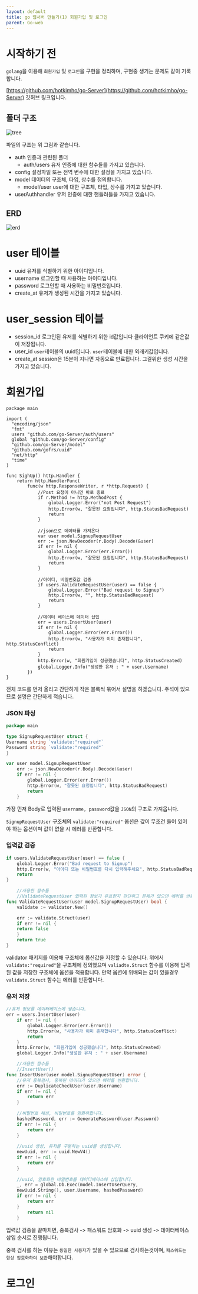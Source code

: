 ```yaml
---
layout: default
title: go 웹서버 만들기(1) 회원가입 및 로그인
parent: Go-web
---
```

# 시작하기 전
`golang`을 이용해 `회원가입` 및 `로그인`을 구현을 정리하며, 구현중 생기는
문제도 같이 기록합니다.

[https://github.com/hotkimho/go-Server](https://github.com/hotkimho/go-Server) 깃허브 링크입니다.


## 폴더 구조
![tree](/docs/go_web/images/dir_tree.png)

파일의 구조는 위 그림과 같습니다.
- auth 인증과 관련된 폴더
  - auth/users 유저 인증에 대한 함수들를 가지고 있습니다.
- config 설정파일 또는 전역 변수에 대한 설정을 가지고 있습니다.
- model 데이터의 구조체, 타입, 상수를 정의합니다.
  - model/user user에 대한 구조체, 타입, 상수를 가지고 있습니다.
- userAuthhandler 유저 인증에 대한 핸들러들을 가지고 있습니다.

## ERD
![erd](/docs/go_web/images/erd_1.png)  
# user 테이블
- uuid 유저를 식별하기 위한 아이디입니다.
- username 로그인할 때 사용하는 아이디입니다.
- password 로그인할 때 사용하는 비밀번호입니다.
- create_at 유저가 생성된 시간을 가지고 있습니다.

# user_session 테이블
- session_id 로그인된 유저를 식별하기 위한 id값입니다 클라이언트 쿠키에 같은값이 저장됩니다.
- user_id `user`테이블의 uuid입니다. `user`테이블에 대한 외래키값입니다.
- create_at session은 15분이 지나면 자동으로 만료됩니다. 그걸위한 생성 시간을 가지고 있습니다.


# 회원가입
```golang
package main

import (
  "encoding/json"
  "fmt"
  users "github.com/go-Server/auth/users"
  global "github.com/go-Server/config"
  "github.com/go-Server/model"
  "github.com/gofrs/uuid"
  "net/http"
  "time"
)

func SighUp() http.Handler {
	return http.HandlerFunc(
		func(w http.ResponseWriter, r *http.Request) {
			//Post 요청이 아니면 바로 종료
			if r.Method != http.MethodPost {
				global.Logger.Error("not Post Request")
				http.Error(w, "잘못된 요청입니다", http.StatusBadRequest)
				return
			}

			//json으로 데이터를 가져온다
			var user model.SignupRequestUser
			err := json.NewDecoder(r.Body).Decode(&user)
			if err != nil {
				global.Logger.Error(err.Error())
				http.Error(w, "잘못된 요청입니다", http.StatusBadRequest)
				return
			}
			
			//아이디, 비밀번호값 검증
			if users.ValidateRequestUser(user) == false {
				global.Logger.Error("Bad request to Signup")
				http.Error(w, "", http.StatusBadRequest)
				return
			}

			//데이터 베이스에 데이터 삽입
			err = users.InsertUser(user)
			if err != nil {
				global.Logger.Error(err.Error())
				http.Error(w, "사용자가 이미 존재합니다", http.StatusConflict)
				return
			}
			http.Error(w, "회원가입이 성공했습니다", http.StatusCreated)
			global.Logger.Info("생성한 유저 : " + user.Username)
		})
}
```

전체 코드를 먼저 올리고 간단하게 작은 블록씩 묶어서 설명을 하겠습니다.
주석이 있으므로 설명은 간단하게 적습니다.

### JSON 파싱
```go
package main

type SignupRequestUser struct {
Username string `validate:"required"`
Password string `validate:"required"`
}

var user model.SignupRequestUser
    err := json.NewDecoder(r.Body).Decode(&user)
	if err != nil {
		global.Logger.Error(err.Error())
		http.Error(w, "잘못된 요청입니다", http.StatusBadRequest)
		return
	}
```
가장 먼저 Body로 입력된 `username, password`값을 `JSON`의 구조로 가져옵니다.

`SignupRequestUser` 구조체의 `validate:"required"` 옵션은 값이 무조건 들어 있어야 하는 옵션이며
값이 없을 시 에러를 반환합니다.

### 입력값 검증
```go
if users.ValidateRequestUser(user) == false {
	global.Logger.Error("Bad request to Signup")
	http.Error(w, "아아디 또는 비밀번호를 다시 입력해주세요", http.StatusBadRequest)
	return
}

    //사용한 함수들
    //ValidateRequestUser 입력된 정보가 유효한지 판단하고 문제가 있으면 에러를 반환합니다.
func ValidateRequestUser(user model.SignupRequestUser) bool {
    validate := validator.New()

    err := validate.Struct(user)
    if err != nil {
    return false
    }
    return true
}
```
validator 패키지를 이용해 구조체에 옵션값을 지정할 수 있습니다. 위에서 `validate:"required"`을 구조체에 정의했으며
`valiadte.Struct` 함수를 이용해 입력된 값을 저장한 구조체에 옵션을 적용합니다.
만약 옵션에 위배되는 값이 있을경우 `validate.Struct` 함수는 에러를 반환합니다.

### 유저 저장
```go
//유저 정보를 데이터베이스에 넣습니다. 
err = users.InsertUser(user)
    if err != nil {
		global.Logger.Error(err.Error())
		http.Error(w, "사용자가 이미 존재합니다", http.StatusConflict)
		return
	}
	http.Error(w, "회원가입이 성공했습니다", http.StatusCreated)
    global.Logger.Info("생성한 유저 : " + user.Username)

    //사용한 함수들
    //InsertUser()
func InsertUser(user model.SignupRequestUser) error {
    //유저 중복검사, 중복된 아이디가 있으면 에러를 반환합니다.
    err := DuplicateCheckUser(user.Username)
    if err != nil {
		return err
    }
    
    //비밀번호 해싱, 비밀번호를 암화하합니다.
    hashedPassword, err := GeneratePassword(user.Password)
    if err != nil {
		return err
    }
    
    //uuid 생성, 유저를 구분하는 uuid를 생성합니다.
    newUuid, err := uuid.NewV4()
    if err != nil {
        return err
    }
    
	//uuid, 암호화한 비밀번호를 데이터베이스에 삽입합니다.
    _, err = global.Db.Exec(model.InsertUserQuery,
    newUuid.String(), user.Username, hashedPassword)
    if err != nil {
        return err
    }
        return nil
    }
```
입력값 검증을 끝마치면, 중복검사 -> 패스워드 암호화 -> uuid 생성 -> 데이터베이스 삽입 순서로 진행됩니다.
  
중복 검사를 하는 이유는 `동일한 사용자`가 있을 수 있으므로 검사하는것이며, `패스워드는 항상 암호화하여 보관`해야합니다.


# 로그인
